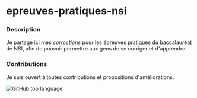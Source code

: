 # epreuves-pratiques-nsi 

### Description

Je partage ici mes *corrections* pour les épreuves pratiques du baccalauréat de NSI, afin de pouvoir permettre aux gens de se corriger et d'apprendre.

### Contributions

Je suis ouvert à toutes contributions et propositions d'améliorations.

![GitHub top language](https://img.shields.io/github/languages/top/emsquid/epreuves-pratiques-nsi)
